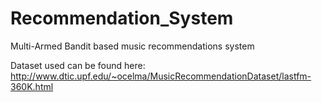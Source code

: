 # Recommendation_System
Multi-Armed Bandit based music recommendations system

Dataset used can be found here: http://www.dtic.upf.edu/~ocelma/MusicRecommendationDataset/lastfm-360K.html
